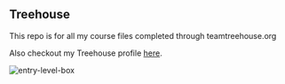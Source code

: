 ## Treehouse
This repo is for all my course files completed through teamtreehouse.org

Also checkout my Treehouse profile [here](https://github.com/TimWilliams88).

![entry-level-box](https://user-images.githubusercontent.com/50557712/57662041-7263fb80-75bb-11e9-99af-446d83e62397.jpg)
